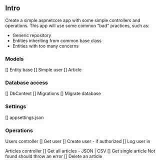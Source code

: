 ﻿
## Intro
Create a simple aspnetcore app with some simple controllers and operations.
This app will use some common "bad" practices, such as:
- Generic repository
- Entities inheriting from common base class
- Entities with too many concerns

### Models
[] Entity base
[] Simple user
[] Article

### Database access
[] DbContext
[] Migrations
[] Migrate database

### Settings
[] appsettings.json

### Operations
Users controller
[] Get user
[] Create user - if authorized
[] Log user in

Articles controller
[] Get all articles - JSON | CSV
[] Get single article
    Not found should throw an error
[] Delete an article

